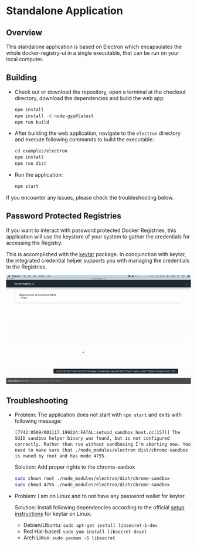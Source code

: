 # Standalone Application

## Overview

This standalone application is based on Electron which encapsulates the whole
docker-registry-ui in a single executable, that can be run on your local
computer.

## Building
* Check out or download the repository, open a terminal at the checkout
  directory, download the dependencies and build the web app:
    ```bash
    npm install
    npm install -d node-gyp@latest
    npm run build
    ```
* After building the web application, navigate to the ```electron``` directory
  and execute following commands to build the executable:
    ```bash
    cd examples/electron
    npm install
    npm run dist
    ```
* Run the application:
   ```bash
   npm start
   ```
If you encounter any issues, please check the troubleshooting below.


## Password Protected Registries
If you want to interact with password protected Docker Registries, this
application will use the keystore of your system to gather the credentials for
accessing the Registry.

This is accomplished with the [keytar](https://www.npmjs.com/package/keytar)
package. In concjunction with keytar, the integrated credential
helper supports you with managing the credentials to the Registries.

![alt Authentication on macOS](./doc/assets/authentication.gif)


## Troubleshooting
*   Problem: The application does not start with ```npm start``` and exits with following message:
    ```
    [7742:0509/001117.199224:FATAL:setuid_sandbox_host.cc(157)] The SUID sandbox helper binary was found, but is not configured correctly. Rather than run without sandboxing I'm aborting now. You need to make sure that ./node_modules/electron dist/chrome-sandbox is owned by root and has mode 4755.
    ```

    Solution: Add proper rights to the chrome-sanbox
    ```bash
    sudo chown root ./node_modules/electron/dist/chrome-sandbox
    sudo chmod 4755 ./node_modules/electron/dist/chrome-sandbox
    ```

* Problem: I am on Linux and to not have any password wallet for keytar.

  Solution: Install following dependencies according to the official [setup instructions](https://atom.github.io/node-keytar/) for keytar on Linux:
    * Debian/Ubuntu: ```sudo apt-get install libsecret-1-dev```
    * Red Hat-based: ```sudo yum install libsecret-devel```
    * Arch Linux: ```sudo pacman -S libsecret```


